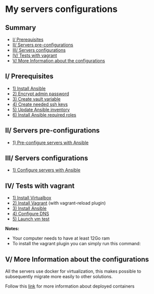 # My servers configurations

## Summary
- [I/ Prerequisites](#prerequisites)
- [II/ Servers pre-configurations](#servers-pre-configurations)
- [III/ Servers configurations](#servers-configurations)
- [IV/ Tests with vagrant](#tests)
- [V/ More Information about the configurations](#more-info)

<a name="prerequisites"></a>
## I/ Prerequisites
- [1) Install Ansible](https://www.ansible.com/)
- [2) Encrypt admin password](docs/encrypt-admin-password.md)
- [3) Create vault variable](docs/ansible-vault.md)
- [4) Create needed ssh keys](docs/ssh-keys.md)
- [5) Update Ansible inventory](docs/update-ansible-inventory.md)
- [6) Install Ansible required roles](docs/install-ansible-required-roles.md)

<a name="servers-pre-configurations"></a>
## II/ Servers pre-configurations
- [1) Pre-configure servers with Ansible](docs/pre-configure-servers-with-ansible.md)

<a name="servers-configurations"></a>
## III/ Servers configurations
- [1) Configure servers with Ansible](docs/configure-servers-with-ansible.md)

<a name="tests"></a>
## IV/ Tests with vagrant
- [1) Install Virtualbox](https://www.virtualbox.org/)
- [2) Install Vagrant](https://www.vagrantup.com/) (with vagrant-reload plugin)
- [3) Install Ansible](https://www.ansible.com/)
- [4) Configure DNS](docs/dns-configuration.md)
- [5) Launch vm test](docs/launch-vm.md)
 
<b> Notes:</b>
- Your computer needs to have at least 12Go ram
- To install the vagrant plugin you can simply run this command:

<a name="more-info"></a>
## V/ More Information about the configurations

All the servers use docker for virtualization, this makes possible to subsequently migrate more easily to other solutions.

Follow this [link](docs/setup-jenkins.md) for more information about deployed containers
